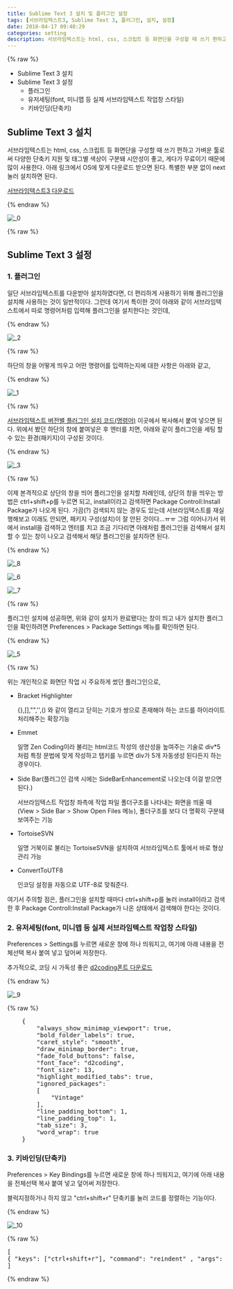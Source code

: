 ```yaml
---
title: Sublime Text 3 설치 및 플러그인 설정
tags: [서브라임텍스트3, Sublime Text 3, 플러그인, 설치, 설정]
date: 2018-04-17 09:40:29
categories: setting
description: 서브라임텍스트는 html, css, 스크립트 등 화면단을 구성할 때 쓰기 편하고 가벼운 툴로써 다양한 단축키 지원 및 태그별 색상이 구분돼 시안성이 좋고, 게다가 무료이기 때문에 많이 사용한다. 아래 링크에서 OS에 맞게 다운로드 받으면 된다. 특별한 부분 없이 next 눌러 설치하면 된다.
---
```

{% raw %}

<ul class="order">
	<li>Sublime Text 3 설치</li>
	<li>Sublime Text 3 설정
		<ul>
			<li>플러그인</li>
			<li>유저세팅(font, 미니맵 등 실제 서브라임텍스트 작업창 스타일)</li>
			<li>키바인딩(단축키)</li>
		</ul>
	</li>
</ul>

<h2>Sublime Text 3 설치</h2>
<p>서브라임텍스트는 html, css, 스크립트 등 화면단을 구성할 때 쓰기 편하고 가벼운 툴로써 다양한 단축키 지원 및 태그별 색상이 구분돼 시안성이 좋고, 게다가 무료이기 때문에 많이 사용한다. 아래 링크에서 OS에 맞게 다운로드 받으면 된다. 특별한 부분 없이 next 눌러 설치하면 된다.</p>
<p><a href="https://www.sublimetext.com/3" target="_blank">서브라임텍스트3 다운로드</a></p>
{% endraw %}

![_0](https://user-images.githubusercontent.com/34805973/38842714-756a00aa-4226-11e8-99e1-c275fb52fb22.PNG)


{% raw %}


<h2>Sublime Text 3 설정</h2>
<h3>1. 플러그인</h3>
<p>일단 서브라임텍스트를 다운받아 설치하였다면, 더 편리하게 사용하기 위해 플러그인을 설치해 사용하는 것이 일반적이다. 그런데 여기서 특이한 것이 아래와 같이 <span class="highlight">서브라임텍스트에서 따로 명령어처럼 입력해 플러그인을 설치</span>한다는 것인데,</p>
{% endraw %}

![_2](https://user-images.githubusercontent.com/34805973/38842612-f452dc3a-4225-11e8-883b-696623657244.PNG)

{% raw %}

<p>하단의 창을 어떻게 띄우고 어떤 명령어를 입력하는지에 대한 사항은 아래와 같고,</p>
{% endraw %}

![_1](https://user-images.githubusercontent.com/34805973/38842929-ad2e4fea-4227-11e8-9b9b-65f604330b46.PNG)

{% raw %}

<p><a href="https://packagecontrol.io/installation#st3" target="_blank">서브라임텍스트 버전별 플러그인 설치 코드(명령어)</a> 이곳에서 복사해서 붙여 넣으면 된다. 위에서 봤던 하단의 창에 붙여넣은 후 엔터를 치면, 아래와 같이 플러그인을 세팅 할 수 있는 환경(패키지)이 구성된 것이다.</p>
{% endraw %}

![_3](https://user-images.githubusercontent.com/34805973/38843008-103de5fa-4228-11e8-9659-19ee1d574ff4.PNG)


{% raw %}

<p>이제 본격적으로 상단의 창을 띄어 플러그인을 설치할 차례인데, 상단의 창을 띄우는 방법은 ctrl+shift+p를 누르면 되고, install이라고 검색하면 Package Controll:Install Package가 나오게 된다. 가끔(?) 검색되지 않는 경우도 있는데 서브라임텍스트를 재실행해보고 이래도 안되면, 패키지 구성(설치)이 잘 안된 것이다...ㅠㅠ 그럼 이어나가서 위에서 install을 검색하고 엔터를 치고 조금 기다리면 아래처럼 플러그인을 검색해서 설치할 수 있는 창이 나오고 검색해서 해당 플러그인을 설치하면 된다.</p>
{% endraw %}

![_8](https://user-images.githubusercontent.com/34805973/38843554-7fab3904-422a-11e8-94b4-5f51c0619f03.png)

![_6](https://user-images.githubusercontent.com/34805973/38843495-2c3d1990-422a-11e8-90a4-8c48bbdf3d54.png)

![_7](https://user-images.githubusercontent.com/34805973/38843464-056d14fa-422a-11e8-84a8-796c5f13545e.png)


{% raw %}

<p>플러그인 설치에 성공하면, 위와 같이 설치가 완료됐다는 창이 띄고 내가 설치한 플러그인을 확인하려면 Preferences > Package Settings 메뉴를 확인하면 된다.</p>
{% endraw %}

![_5](https://user-images.githubusercontent.com/34805973/38843355-9c7a3b44-4229-11e8-9240-504783c108cb.png)

{% raw %}

<p>위는 개인적으로 화면단 작업 시 주요하게 썼던 플러그인으로,</p>
<ul>
	<li><span class="highlight">Bracket Highlighter</span>
		<p>{},[],"",'',() 와 같이 열리고 닫히는 기호가 쌍으로 존재해야 하는 코드를 하이라이트처리해주는 확장기능</p>
	</li>
	<li><span class="highlight">Emmet</span>
		<p>일명 Zen Coding이라 불리는 html코드 작성의 생산성을 높여주는 기술로 div*5 처럼 특정 문법에 맞게 작성하고 탭키를 누르면 div가 5개 자동생성 된다든지 하는 경우이다.</p>
	</li>
	<li><span class="highlight">Side Bar</span>(플러그인 검색 시에는 SideBarEnhancement로 나오는데 이걸 받으면 된다.)
		<p>서브라임텍스트 작업창 좌측에 작업 파일 폴더구조를 나타내는 화면을 띄울 때(View > Side Bar > Show Open Files 메뉴), 폴더구조를 보다 더 명확히 구분돼 보여주는 기능</p>
	</li>
	<li><span class="highlight">TortoiseSVN</span>
		<p>일명 거북이로 불리는 TortoiseSVN을 설치하여 서브라임텍스트 툴에서 바로 형상관리 가능</p>
	</li>
	<li><span class="highlight">ConvertToUTF8</span>
		<p>인코딩 설정을 자동으로 UTF-8로 맞춰준다.</p>
	</li>
</ul>

<p class="highlight">여기서 주의할 점은, 플러그인을 설치할 때마다 ctrl+shift+p를 눌러 install이라고 검색한 후 Package Controll:Install Package가 나온 상태에서 검색해야 한다는 것이다.</p>

<h3>2. 유저세팅(font, 미니맵 등 실제 서브라임텍스트 작업창 스타일)</h3>
<p>Preferences > Settings를 누르면 새로운 창에 하나 띄워지고, 여기에 아래 내용을 전체선택 복사 붙여 넣고 덮어써 저장한다.</p>
<p>추가적으로, 코딩 시 가독성 좋은 <a href="https://github.com/naver/d2codingfont" target="_blank">d2coding폰트 다운로드</a></p>
{% endraw %}

![_9](https://user-images.githubusercontent.com/34805973/38844818-10f8a4be-4230-11e8-81a8-d7f412ae35b6.png)


{% raw %}
<pre>
	{
		"always_show_minimap_viewport": true,
		"bold_folder_labels": true,
		"caret_style": "smooth",
		"draw_minimap_border": true,
		"fade_fold_buttons": false,
		"font_face": "d2coding",
		"font_size": 13,
		"highlight_modified_tabs": true,
		"ignored_packages":
		[
			"Vintage"
		],
		"line_padding_bottom": 1,
		"line_padding_top": 1,
		"tab_size": 3,
		"word_wrap": true
	}
</pre>

<h3>3. 키바인딩(단축키)</h3>
<p>Preferences > Key Bindings를 누르면 새로운 창에 하나 띄워지고, 여기에 아래 내용을 전체선택 복사 붙여 넣고 덮어써 저장한다.</p>
<p>블럭지정하거나 하지 않고 "ctrl+shift+r" 단축키를 눌러 코드를 정렬하는 기능이다.</p>
{% endraw %}

![_10](https://user-images.githubusercontent.com/34805973/38844839-1ce7d344-4230-11e8-950a-26c34ef34c88.png)


{% raw %}
<pre>
[
{ "keys": ["ctrl+shift+r"], "command": "reindent" , "args": { "single_line": false } }
]
</pre>
{% endraw %}